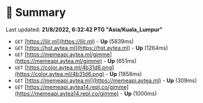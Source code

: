 # 📖 Summary
Last updated: **21/8/2022, 6:32:42 PTG "Asia/Kuala_Lumpur"**

- `GET` [https://lilr.ml](https://lilr.ml) - **Up** (5839ms)
- `GET` [https://hst.aytea.ml](https://hst.aytea.ml) - **Up** (1264ms)
- `GET` [https://memeapi.aytea.ml/gimme](https://memeapi.aytea.ml/gimme) - **Up** (651ms)
- `GET` [https://color.aytea.ml/4b31d6.png](https://color.aytea.ml/4b31d6.png) - **Up** (1858ms)
- `GET` [https://memeapi.aytea.ml](https://memeapi.aytea.ml) - **Up** (309ms)
- `GET` [https://memeapi.aytea14.repl.co/gimme](https://memeapi.aytea14.repl.co/gimme) - **Up** (1000ms)
